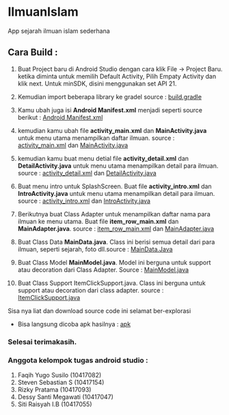 # IlmuanIslam
App sejarah ilmuan islam sederhana

## Cara Build :
1. Buat Project baru di Android Studio dengan cara klik File -> Project Baru.
ketika diminta untuk memilih Default Activity, Pilih Empaty Activity dan klik next.
Untuk minSDK, disini menggunakan set API 21.

2. Kemudian import beberapa library ke gradel source : [build.gradle](https://github.com/Faqihyugos/IlmuanIslam/blob/master/app/build.gradle)

3. Kamu ubah juga isi  **Android Manifest.xml** menjadi seperti source berikut : [Android Manifest.xml](https://github.com/Faqihyugos/IlmuanIslam/blob/master/app/src/main/AndroidManifest.xml)

4. kemudian kamu ubah file **activity_main.xml** dan **MainActivity.java** untuk menu utama menampilkan daftar ilmuan. source : [activity_main.xml](https://github.com/Faqihyugos/IlmuanIslam/blob/master/app/src/main/res/layout/activity_main.xml) dan [MainActivity.java](https://github.com/Faqihyugos/IlmuanIslam/blob/master/app/src/main/java/com/faqih/ilmuanislam/activities/MainActivity.java)

5. kemudian kamu buat menu detial file **activity_detail.xml** dan **DetailActivity.java** untuk menu utama menampilkan detail para ilmuan. source : [activity_detail.xml](https://github.com/Faqihyugos/IlmuanIslam/blob/master/app/src/main/res/layout/activity_detail.xml) dan [DetailActivity.java](https://github.com/Faqihyugos/IlmuanIslam/blob/master/app/src/main/java/com/faqih/ilmuanislam/activities/DetailActivity.java)

6. Buat menu intro untuk SplashScreen. Buat file **activity_intro.xml** dan **IntroActivity.java** untuk menu utama menampilkan detail para ilmuan. source : [activity_intro.xml](https://github.com/Faqihyugos/IlmuanIslam/blob/master/app/src/main/res/layout/activity_intro.xml) dan [IntroActivity.java](https://github.com/Faqihyugos/IlmuanIslam/blob/master/app/src/main/java/com/faqih/ilmuanislam/activities/IntroActivity.java)

7. Berikutnya buat Class Adapter untuk menampilkan daftar nama para ilmuan ke menu utama. Buat file **item_row_main.xml** dan **MainAdapter.java**. source : [item_row_main.xml](https://github.com/Faqihyugos/IlmuanIslam/blob/master/app/src/main/res/layout/item_row_main.xml) dan [MainAdapter.java](https://github.com/Faqihyugos/IlmuanIslam/blob/master/app/src/main/java/com/faqih/ilmuanislam/adapter/MainAdapter.java)

8. Buat Class Data **MainData.java**. Class ini berisi semua detail dari para ilmuan, seperti sejarah, foto dll.source : [MainData.Java](https://github.com/Faqihyugos/IlmuanIslam/blob/master/app/src/main/java/com/faqih/ilmuanislam/data/MainData.java) 

9. Buat Class Model **MainModel.java**. Model ini berguna untuk support atau decoration dari Class Adapter. Source : [MainModel.java](https://github.com/Faqihyugos/IlmuanIslam/blob/master/app/src/main/java/com/faqih/ilmuanislam/model/MainModel.java)

10. Buat Class Support ItemClickSupport.java. Class ini berguna untuk support atau decoration dari class adapter. source : [ItemClickSupport.java](https://github.com/Faqihyugos/IlmuanIslam/blob/master/app/src/main/java/com/faqih/ilmuanislam/support/ItemClickSupport.java)

Sisa nya liat dan download source code ini selamat ber-explorasi

* Bisa langsung dicoba apk hasilnya : [apk](https://github.com/Faqihyugos/IlmuanIslam/tree/master/outputs/apk/debug)

### Selesai terimakasih.
### Anggota kelompok tugas android studio : 
1. Faqih Yugo Susilo (10417082)
2. Steven Sebastian S (10417154)
3. Rizky Pratama (10417093)
4. Dessy Santi Megawati (10417047)
5. Siti Raisyah I.B (10417055)
